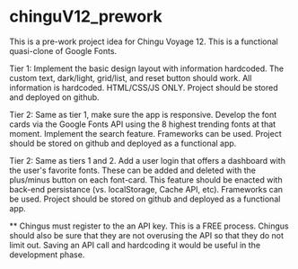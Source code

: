 # chinguV12_prework

This is a pre-work project idea for Chingu Voyage 12. This is a functional quasi-clone of Google Fonts.

Tier 1: Implement the basic design layout with information hardcoded. The custom text, dark/light, grid/list, and reset button should work. All information is hardcoded. HTML/CSS/JS ONLY. Project should be stored and deployed on github.

Tier 2: Same as tier 1, make sure the app is responsive. Develop the font cards via the Google Fonts API using the 8 highest trending fonts at that moment. Implement the search feature. Frameworks can be used. Project should be stored on github and deployed as a functional app.

Tier 2: Same as tiers 1 and 2. Add a user login that offers a dashboard with the user's favorite fonts. These can be added and deleted with the plus/minus button on each font-card. This feature should be enacted with back-end persistance (vs. localStorage, Cache API, etc). Frameworks can be used. Project should be stored on github and deployed as a functional app.

** Chingus must register to the an API key. This is a FREE process. Chingus should also be sure that they are not overusing the API so that they do not limit out. Saving an API call and hardcoding it would be useful in the development phase.

